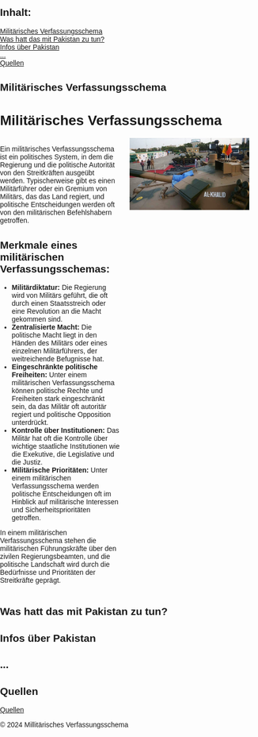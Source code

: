 <html>
<head>
    <meta charset="UTF-8">
    <meta name="viewport" content="width=device-width, initial-scale=1.0">
    <title>Popup-Fenster</title>
    <style>
        body {
            font-family: Arial, sans-serif;
            margin: 0;
            padding: 0;
        }
        .overlay {
            display: none;
            position: fixed;
            top: 0;
            left: 0;
            width: 100%;
            height: 100%;
            background-color: rgba(128, 128, 128, 0.5); /* Grau, durchsichtig */
            justify-content: center;
            align-items: center;
        }
        .popup {
            background-color: #fff; /* Weiß */
            padding: 20px;
            border-radius: 10px;
            box-shadow: 0 0 10px rgba(0, 0, 0, 0.5); /* Schwarzer Schatten */
            text-align: center;
        }
        .popup a {
            color: #1E90FF; /* Blau */
            text-decoration: underline;
            cursor: pointer;
        }
        .popup a:hover {
            color: #000; /* Schwarz */
        }
        .popup button {
            margin: 10px;
            padding: 8px 15px;
            font-size: 16px;
            cursor: pointer;
            border: none;
            border-radius: 5px;
        }
        .popup #okButton {
            background-color: #000; /* Schwarz */
            color: #fff; /* Weiß */
        }
        .popup #cancelButton {
            background-color: #000; /* Schwarz */
            color: #fff; /* Weiß */
        }
    </style>
</head>
<body>

<div class="overlay" id="popupOverlay">
    <div class="popup">
        <p>Mit dem Klick auf "<a href="Fehler.html" target="_self">Nutzungsbedingungen</a>" und "<a href="Fehler.html" target="_self">Richtlinien</a>" akzeptieren Sie diese.</p>
        <button id="okButton" onclick="closePopup()">OK</button>
        <button id="cancelButton" onclick="redirectAndClose()">Abbrechen</button>
    </div>
</div>

<script>
    function openPopup() {
        document.getElementById("popupOverlay").style.display = "flex";
    }

    function closePopup() {
        document.getElementById("popupOverlay").style.display = "none";
    }

    function redirectAndClose() {
        window.location.href = 'DAann Nicht.html'; // Ersetze mit der URL deines GIFs
        setTimeout(function() {
            window.open('', '_self', ''); // Öffne ein leeres Fenster im aktuellen Tab
            window.close(); // Schließe das aktuelle Fenster
        }, 5); // Schließe die Seite nach 5 Sekunden (kann je nach GIF-Länge angepasst werden)
    }
</script>
<script>
    window.onload = openPopup;
</script>

</body>
<body>
    <h2>Inhalt:</h2>
    <nav>
        <a href="#Anfang">Militärisches Verfassungsschema</a> <br>
        <a href="#Pakistan">Was hatt das mit Pakistan zu tun?</a> <br>
        <a href="#Infos">Infos über Pakistan</a> <br>
        <a href="#...">...</a> <br>
        <a href="#quellen">Quellen</a>
    </nav>
    <main>
            <h2>Militärisches Verfassungsschema</h2>
    <style>
        #militaer-section .content {
            display: flex;
        }
        #militaer-section .text {
            flex: 1;
        }
        #militaer-section .image {
            flex: 1;
            margin-left: 20px; /* Abstand zwischen Text und Bild */
        }
        #militaer-section img {
            max-width: 100%;
            height: auto;
        }
    </style>
</head>
<body>
    <h1>Militärisches Verfassungsschema</h1>
    <div id="militaer-section">
        <div class="content">
            <div class="text">
                <p>Ein militärisches Verfassungsschema ist ein politisches System, in dem die Regierung und die politische Autorität von den Streitkräften ausgeübt werden. Typischerweise gibt es einen Militärführer oder ein Gremium von Militärs, das das Land regiert, und politische Entscheidungen werden oft von den militärischen Befehlshabern getroffen.</p>
                <h2>Merkmale eines militärischen Verfassungsschemas:</h2>
                <ul>
                    <li><strong>Militärdiktatur:</strong> Die Regierung wird von Militärs geführt, die oft durch einen Staatsstreich oder eine Revolution an die Macht gekommen sind.</li>
                    <li><strong>Zentralisierte Macht:</strong> Die politische Macht liegt in den Händen des Militärs oder eines einzelnen Militärführers, der weitreichende Befugnisse hat.</li>
                    <li><strong>Eingeschränkte politische Freiheiten:</strong> Unter einem militärischen Verfassungsschema können politische Rechte und Freiheiten stark eingeschränkt sein, da das Militär oft autoritär regiert und politische Opposition unterdrückt.</li>
                    <li><strong>Kontrolle über Institutionen:</strong> Das Militär hat oft die Kontrolle über wichtige staatliche Institutionen wie die Exekutive, die Legislative und die Justiz.</li>
                    <li><strong>Militärische Prioritäten:</strong> Unter einem militärischen Verfassungsschema werden politische Entscheidungen oft im Hinblick auf militärische Interessen und Sicherheitsprioritäten getroffen.</li>
                </ul>
                <p>In einem militärischen Verfassungsschema stehen die militärischen Führungskräfte über den zivilen Regierungsbeamten, und die politische Landschaft wird durch die Bedürfnisse und Prioritäten der Streitkräfte geprägt.</p>
            </div>
            <div class="image">
                <img src="Pakistan Bild 2" alt="Pakistanische Panzer">
            </div>
        </div>
    </div>
</body>
<section id="Pakistan">
            <h2>Was hatt das mit Pakistan zu tun?</h2>
        </section>
<section id="Infos">
    <h2>Infos über Pakistan</h2>
</section>
<section>
<section id="...">
    <h2>...</h2>
</section>
<section id="quellen">
    <h2>Quellen</h2>
</section>
    <footer>
        <a href="Rick Astley - Never Gonna Give You Up (Official Music Video).mp4">Quellen</a>
        <p>&copy; 2024 Millitärisches Verfassungsschema</p>
    </footer>
